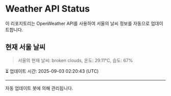 
# Weather API Status

이 리포지토리는 OpenWeather API를 사용하여 서울의 날씨 정보를 자동으로 업데이트합니다.

## 현재 서울 날씨
> 서울의 현재 날씨: broken clouds, 온도: 29.11°C, 습도: 67%

⏳ 업데이트 시간: 2025-09-03 02:20:43 (UTC)

---
자동 업데이트 봇에 의해 관리됩니다.
